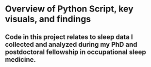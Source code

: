 # Overview of Python Script, key visuals, and findings

## Code in this project relates to sleep data I collected and analyzed during my PhD and postdoctoral fellowship in occupational sleep medicine. 
